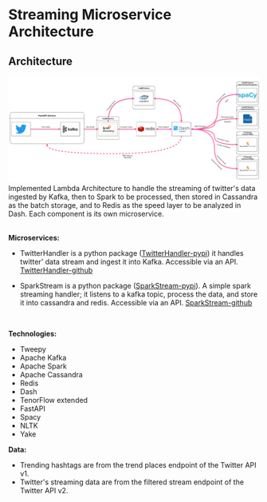 # Streaming Microservice Architecture

## Architecture

<img src="assets/arhitecture.png" />
Implemented Lambda Architecture to handle the streaming of twitter's data ingested by Kafka, then to Spark to be processed, then stored in Cassandra as the batch storage, and to Redis as the speed layer to be analyzed in Dash. Each component is its own microservice. 
<br>
<br>

**Microservices:**

- TwitterHandler is a python package (<a href="">TwitterHandler-pypi</a>) it handles twitter' data stream and ingest it into Kafka. Accessible via an API. <a href=""> TwitterHandler-github</a>

- SparkStream is a python package (<a href="">SparkStream-pypi</a>). A simple spark streaming handler; it listens to a kafka topic, process the data, and store it into cassandra and redis. Accessible via an API. <a href=""> SparkStream-github</a>

<br>

**Technologies:**
<br>
* Tweepy
* Apache Kafka
* Apache Spark
* Apache Cassandra
* Redis
* Dash
* TenorFlow extended
* FastAPI
* Spacy
* NLTK
* Yake

**Data:**
<br>
- Trending hashtags are from the trend places endpoint of the Twitter API v1.
- Twitter's streaming data are from the filtered stream endpoint of the Twitter API v2. 